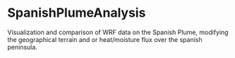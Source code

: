 # SpanishPlumeAnalysis
Visualization and comparison of WRF data on the Spanish Plume, modifying the geographical terrain and or heat/moisture flux over the spanish peninsula.
